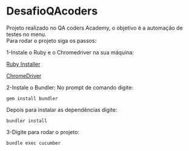 # DesafioQAcoders
Projeto realizado no QA coders Academy, o objetivo é a automação de testes no menu.<br>
Para rodar o projeto siga os passos:

1-Instale o Ruby e o Chromedriver na sua máquina:

[Ruby Installer](https://rubyinstaller.org/)

[ChromeDriver](https://chromedriver.chromium.org/downloads)


2-Instale o Bundler:
No prompt de comando digite:

`gem install bundler`

Depois para instalar as dependências digite:

`bundler install`

3-Digite para rodar o projeto:

`bundle exec cucumber`
